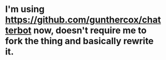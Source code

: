 # I'm using https://github.com/gunthercox/chatterbot now, doesn't require me to fork the thing and basically rewrite it.
